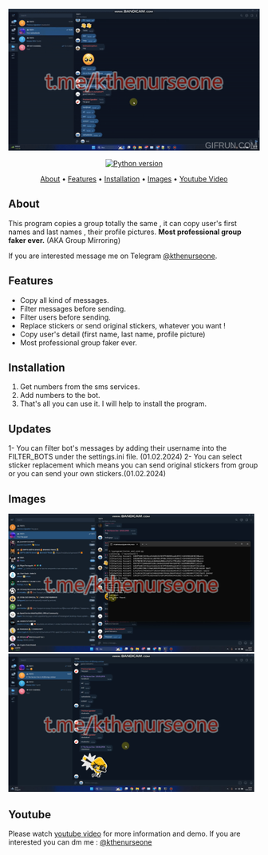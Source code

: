<p align="center"><a href="https://youtu.be/1W7tYeNpMNw" target="_blank"><img src="https://raw.githubusercontent.com/kthenurseone/telegram_group_copier/main/telegram_group_copier.gif"></a></p>

<p align="center">
    <a href="https://www.python.org/downloads/release/python-380/"><img src="https://img.shields.io/badge/python-3.8-blue.svg?style=plastic" alt="Python version"></a>
</p>

<p align="center">
  <a href="#about">About</a>
  •
  <a href="#features">Features</a>
  •
  <a href="#installation">Installation</a>
  •
  <a href="#images">Images</a>
  •
  <a href="#youtube">Youtube Video</a>
</p>

## About
This program copies a group totally the same , it can copy user's first names and last names , their profile pictures.
**Most professional group faker ever.** (AKA Group Mirroring)

If you are interested message me on Telegram [@kthenurseone](https://t.me/kthenurseone). 

## Features
- Copy all kind of messages.
- Filter messages before sending.
- Filter users before sending.
- Replace stickers or send original stickers, whatever you want !
- Copy user's detail (first name, last name, profile picture)
- Most professional group faker ever.



## Installation
1) Get numbers from the sms services.
2) Add numbers to the bot.
3) That's all you can use it.
I will help to install the program.

## Updates
1- You can filter bot's messages by adding their username into the FILTER_BOTS under the settings.ini file. (01.02.2024)
2- You can select sticker replacement which means you can send original stickers from group or you can send your own stickers.(01.02.2024)



## Images
![telegram_group_copier](https://github.com/kthenurseone/telegram_group_copier/blob/main/1.png?raw=true)
![telegram_group_copier](https://github.com/kthenurseone/telegram_group_copier/blob/main/2.png?raw=true)



## Youtube
Please watch [youtube video](https://youtu.be/1W7tYeNpMNw) for more information and demo. If you are interested you can dm me : [@kthenurseone](https://t.me/kthenurseone)
